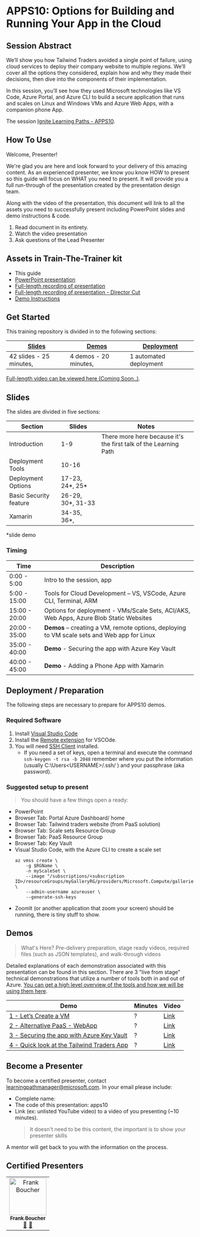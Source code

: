 # APPS10: Options for Building and Running Your App in the Cloud  

## Session Abstract

We’ll show you how Tailwind Traders avoided a single point of failure, using cloud services to deploy their company website to multiple regions. We’ll cover all the options they considered, explain how and why they made their decisions, then dive into the components of their implementation.  

In this session, you’ll see how they used Microsoft technologies like VS Code, Azure Portal, and Azure CLI to build a secure application that runs and scales on Linux and Windows VMs and Azure Web Apps, with a companion phone App.  

The session [Ignite Learning Paths - APPS10](https://github.com/microsoft/ignite-learning-paths/tree/master/apps/apps10).

## How To Use

Welcome, Presenter! 

We're glad you are here and look forward to your delivery of this amazing content. As an experienced presenter, we know you know HOW to present so this guide will focus on WHAT you need to present. It will provide you a full run-through of the presentation created by the presentation design team. 

Along with the video of the presentation, this document will link to all the assets you need to successfully present including PowerPoint slides and demo instructions &
code.

1.  Read document in its entirety.
2.  Watch the video presentation
3.  Ask questions of the Lead Presenter


## Assets in Train-The-Trainer kit

- This guide
- [PowerPoint presentation](https://#)
- [Full-length recording of presentation](https://#)
- [Full-length recording of presentation - Director Cut](https://youtu.be/0kGGhoEB-48)
- [Demo Instructions](demos/demo-instructions.md)
  

## Get Started

This training repository is divided in to the following sections:

| [Slides](#slides) | [Demos](demos/demo-instructions.md) | [Deployment](deployment/readme.md) | 
|-------------------|---------------------------|--------------------------------------
| 42 slides - 25 minutes, | 4 demos - 20 minutes, | 1 automated deployment

 [Full-length video can be viewed here (Coming Soon..)](https://coming.soon).

## Slides

The slides are divided in five sections:

 Section                    | Slides           | Notes
----------------------------|---------------   |------
Introduction                | 1-9              | There more here because it's the first talk of the Learning Path
Deployment Tools            | 10-16            | 
Deployment Options          | 17-23, 24*, 25*   | 
Basic Security feature      | 26-29, 30*, 31-33 |
Xamarin                     | 34-35, 36*,       | 

*slide demo

### Timing

| Time        | Description 
--------------|-------------
0:00 - 5:00   | Intro to the session, app 
5:00 - 15:00  | Tools for Cloud Development – VS, VSCode, Azure CLI, Terminal, ARM 
15:00 - 20:00 | Options for deployment - VMs/Scale Sets, ACI/AKS, Web Apps, Azure Blob Static Websites  
20:00 - 35:00 | **Demos** – creating a VM, remote options, deploying to VM scale sets and Web app for Linux  
35:00 - 40:00 | **Demo** - Securing the app with Azure Key Vault 
40:00 - 45:00 | **Demo** - Adding a Phone App with Xamarin 

## Deployment / Preparation

The following steps are necessary to prepare for APPS10 demos.

### Required Software

1. Install [Visual Studio Code](https://code.visualstudio.com/) 
1. Install the [Remote extension](https://marketplace.visualstudio.com/items?itemName=ms-vscode-remote.vscode-remote-extensionpack) for VSCOde. 
1. You will need [SSH Client](https://docs.microsoft.com/en-us/windows-server/administration/openssh/openssh_install_firstuse) installed. 
    * If you need a set of keys, open a terminal and execute the command `ssh-keygen -t rsa -b 2048` remember where you put the information (usually C:\Users\<USERNAME>/.ssh/ ) and your passphrase (aka password). 

### Suggested setup to present

> You should have a few things open a ready:

- PowerPoint
- Browser Tab: Portal Azure Dashboard/ home
- Browser Tab: Tailwind traders website (from PaaS solution)
- Browser Tab: Scale sets Resource Group
- Browser Tab: PaaS Resource Group
- Browser Tab: Key Vault
- Visual Studio Code, with the Azure CLI to create a scale set
    ```
    az vmss create \
        -g $RGName \
        -n myScaleSet \
        --image "/subscriptions/<subscription ID>/resourceGroups/myGalleryRG/providers/Microsoft.Compute/galleries/myGallery/images/myImageDefinition/versions/1.0.0" \
        --admin-username azureuser \
        --generate-ssh-keys
   ```
- ZoomIt (or another application that zoom your screen) should be running, there is tiny stuff to show.


## Demos

> What's Here? Pre-delivery preparation, stage ready videos, required files (such as JSON templates), and walk-through videos

Detailed explanations of each demonstration associated with this presentation can be found in this section. There are 3 "live from stage" technical demonstrations that utilize a number of tools both in and out of Azure. [You can get a high level overview of the tools and how we will be using them here](demos/demo-instructions.md).

| Demo 	                                    | Minutes | Video
--------------------------------------------|---------|-----------------
|  [1 - Let’s Create a VM ](demos/demo-instructions.md#demo-1---lets-create-a-vm)            | ?       | [Link]()
|  [2 - Alternative PaaS - WebApp](demos/demo-instructions.md#demo-2---plan-b-paas---webapp)  | ?       | [Link]()
|  [3 - Securing the app with Azure Key Vault](demos/demo-instructions.md#demo-3---securing-the-app-with-azure-key-vault) | ?       | [Link]()
|  [4 - Quick look at the Tailwind Traders App](demos/demo-instructions.md#demo-4---quick-look-at-the-tailwind-traders-app) | ?       | [Link]()

## Become a Presenter

To become a certified presenter, contact [learningpathmanager@microsoft.com](mailto:learningpathmanager@microsoft.com). In your email please include:

- Complete name:
- The code of this presentation: apps10
- Link (ex: unlisted YouTube video) to a video of you presenting (~10 minutes). 
  > It doesn't need to be this content, the important is to show your presenter skills

A mentor will get back to you with the information on the process.

## Certified Presenters

<!-- ALL-CONTRIBUTORS-LIST:START - Do not remove or modify this section -->

<table>
<tr>
    <td align="center"><a href="http://cloud5mins.com/">
        <img src="https://avatars2.githubusercontent.com/u/2404846?s=460&v=4" width="100px;" alt="Frank Boucher"/><br />
        <sub><b>Frank Boucher</b></sub></a><br />
            <a href="https://github.com/neilpeterson/ignite-tour-fy20/commits?author=fboucher" title="talk">📢</a>
            <a href="https://github.com/neilpeterson/ignite-tour-fy20/commits?author=fboucher" title="Documentation">📖</a> 
    </td>
</tr></table>

<!-- ALL-CONTRIBUTORS-LIST:END -->